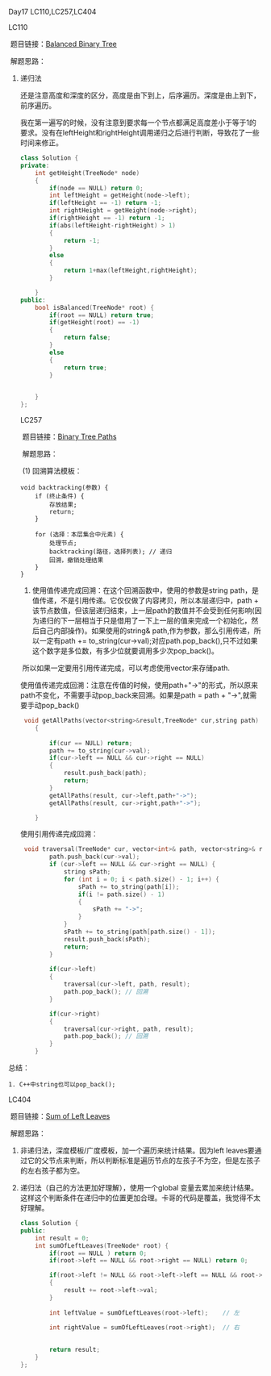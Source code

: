 Day17 LC110,LC257,LC404



LC110

​	题目链接：[Balanced Binary Tree](https://leetcode.com/problems/balanced-binary-tree/)

​	解题思路：

  1. 递归法

     ​	还是注意高度和深度的区分，高度是由下到上，后序遍历。深度是由上到下，前序遍历。

     ​	我在第一遍写的时候，没有注意到要求每一个节点都满足高度差小于等于1的要求。没有在leftHeight和rightHeight调用递归之后进行判断，导致花了一些时间来修正。

     ```C++
     class Solution {
     private:
         int getHeight(TreeNode* node)
         {
             if(node == NULL) return 0;
             int leftHeight = getHeight(node->left);
             if(leftHeight == -1) return -1;
             int rightHeight = getHeight(node->right);
             if(rightHeight == -1) return -1;
             if(abs(leftHeight-rightHeight) > 1)
             {
                 return -1;
             }
             else
             {
                 return 1+max(leftHeight,rightHeight);
             }
     
         }
     public:
         bool isBalanced(TreeNode* root) {
             if(root == NULL) return true;
             if(getHeight(root) == -1)
             {
                 return false;
             }
             else
             {
                 return true;
             }
     
             
         }
     };
     ```

     

     LC257

     ​	题目链接：[Binary Tree Paths](https://leetcode.com/problems/binary-tree-paths/)

     ​	解题思路：

     ​	(1) 回溯算法模板：	

     ```
     void backtracking(参数) {
         if (终止条件) {
             存放结果;
             return;
         }
     
         for (选择：本层集合中元素) {
             处理节点;
             backtracking(路径，选择列表); // 递归
             回溯，撤销处理结果
         }
     }
     
     ```

      

     1. 使用值传递完成回溯：在这个回溯函数中，使用的参数是string path，是值传递，不是引用传递。它仅仅做了内容拷贝，所以本层递归中，path + 该节点数值，但该层递归结束，上一层path的数值并不会受到任何影响(因为递归的下一层相当于只是借用了一下上一层的值来完成一个初始化，然后自己内部操作)。如果使用的string&  path,作为参数，那么引用传递，所以一定有path += to_string(cur->val);对应path.pop_back(),只不过如果这个数字是多位数，有多少位就要调用多少次pop_back()。

     ​       所以如果一定要用引用传递完成，可以考虑使用vector<int>来存储path.

     

     ​	使用值传递完成回溯：注意在传值的时候，使用path+"->"的形式，所以原来path不变化，不需要手动pop_back来回溯。如果是path = path + "->",就需要手动pop_back()

     ```C++
      void getAllPaths(vector<string>&result,TreeNode* cur,string path)
         {
             
             if(cur == NULL) return;
             path += to_string(cur->val);
             if(cur->left == NULL && cur->right == NULL)
             {
                 result.push_back(path);
                 return;
             }
             getAllPaths(result, cur->left,path+"->");
             getAllPaths(result, cur->right,path+"->");
     
         }
     ```

     使用引用传递完成回溯：

     ```C++
      void traversal(TreeNode* cur, vector<int>& path, vector<string>& result) {
             path.push_back(cur->val); 
             if (cur->left == NULL && cur->right == NULL) {
                 string sPath;
                 for (int i = 0; i < path.size() - 1; i++) {
                     sPath += to_string(path[i]);
                     if(i != path.size() - 1)
                     {
                         sPath += "->";
                     }
                 }
                 sPath += to_string(path[path.size() - 1]);
                 result.push_back(sPath);
                 return;
             }
             
             if(cur->left)
             {
                 traversal(cur->left, path, result);
                 path.pop_back(); // 回溯
             }
     
             if(cur->right)
             {
                 traversal(cur->right, path, result);
                 path.pop_back(); // 回溯
             }     
         }
     ```

     

总结：

	1. C++中string也可以pop_back();





LC404

​	题目链接：[Sum of Left Leaves](https://leetcode.com/problems/sum-of-left-leaves/)

​	解题思路：

  1. 非递归法，深度模板/广度模板，加一个遍历来统计结果。因为left leaves要通过它的父节点来判断，所以判断标准是遍历节点的左孩子不为空，但是左孩子的左右孩子都为空。

  2. 递归法（自己的方法更加好理解），使用一个global 变量去累加来统计结果。这样这个判断条件在递归中的位置更加合理。卡哥的代码是覆盖，我觉得不太好理解。

     ```C++
     class Solution {
     public:
         int result = 0;
         int sumOfLeftLeaves(TreeNode* root) {
             if(root == NULL ) return 0;
             if(root->left == NULL && root->right == NULL) return 0;
     
             if(root->left != NULL && root->left->left == NULL && root->left->right == NULL)
             {
                 result += root->left->val;
             }
             
             int leftValue = sumOfLeftLeaves(root->left);    // 左
            
             int rightValue = sumOfLeftLeaves(root->right);  // 右
     
            
             return result;        
         }
     };
     ```

     

